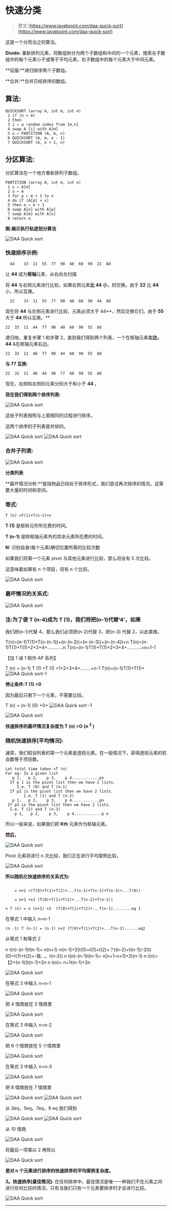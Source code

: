 # 快速分类

> 原文:[https://www.javatpoint.com/daa-quick-sort](https://www.javatpoint.com/daa-quick-sort)

这是一个分而治之的算法。

**Divide:** 重新排列元素，将数组拆分为两个子数组和中间的一个元素，搜索左子数组中的每个元素小于或等于平均元素，右子数组中的每个元素大于中间元素。

**征服:**递归排序两个子数组。

**合并:**合并已经排序的数组。

## 算法:

```
QUICKSORT (array A, int m, int n) 
 1 if (n > m) 
 2 then 
 3 i ← a random index from [m,n] 
 4 swap A [i] with A[m] 
 5 o ← PARTITION (A, m, n) 
 6 QUICKSORT (A, m, o - 1)
 7 QUICKSORT (A, o + 1, n)

```

## 分区算法:

分区算法在一个地方重新排列子数组。

```
PARTITION (array A, int m, int n) 
 1 x ← A[m] 
 2 o ← m 
 3 for p ← m + 1 to n
 4 do if (A[p] < x) 
 5 then o ← o + 1 
 6 swap A[o] with A[p]
 7 swap A[m] with A[o] 
 8 return o

```

**图:展示执行轨迹划分算法**

![DAA Quick sort](../Images/b18bd3c6614fc2788e9af3c2c32d5c5d.png)

### 快速排序示例:

```
  44	33	11	55	77	90	40	60	99	22	88	

```

让 **44** 成为**枢轴**元素，从右向左扫描

将 **44** 与右侧元素进行比较，如果右侧元素**比 **44** 小**，则交换。由于 **22** 比 **44** 小，所以互换。

```
  22	33	11	55	77	90	40	60	99	44	88	

```

现在将 **44** 与左侧元素进行比较，元素必须大于 44**，然后交换它们。由于 **55** 大于 **44** 所以互换。**

```
22	33	11	44	77	90	40	60	99	55	88

```

递归地，重复步骤 1 和步骤 2，直到我们得到两个列表，一个在枢轴元素**左边，44** &在枢轴元素右边。

```
22	33	11	40	77	90	44	60	99	55	88

```

**与 77 互换:**

```
22	33	11	40	44	90	77	60	99	55	88

```

现在，右侧和左侧的元素分别大于和小于 **44** 。

**现在我们得到两个排序列表:**

![DAA Quick sort](../Images/b392dec4b762b786edde187362c2c4cb.png)

这些子列表按照与上面相同的过程进行排序。

这两个排序的子列表是并排的。

![DAA Quick sort](../Images/959f3e6be61f6eedd676ec9662450e71.png)
![DAA Quick sort](../Images/00b365422bba17092ea0622f5b714ae1.png)

### 合并子列表:

![DAA Quick sort](../Images/011d1bce2a5e4a3741e8113a5d87a85f.png)

**分类列表**

**最坏情况分析:**是指物品已经处于排序形式，我们尝试再次排序的情况。这需要大量的时间和空间。

### 等式:

```
T (n) =T(1)+T(n-1)+n

```

**T (1)** 是枢转元件所花费的时间。

**T (n-1)** 是除枢轴元素外的其余元素所花费的时间。

**N:** 识别自身(每个元素)确切位置所需的比较次数

如果我们将第一个元素 pivot 与其他元素进行比较，那么将会有 5 次比较。

这意味着如果有 n 个项目，将有 n 个比较。

![DAA Quick sort](../Images/9df627100834543eaa7cec56d38bf0da.png)

### 最坏情况的关系式:

![DAA Quick sort](../Images/60c112a4d7ba9b0aa29ff7901f66f708.png)

### 注:为了使 T (n-4)成为 T (1)，我们将把(n-1)代替‘4’，如果
我们把(n-1)代替 4，那么我们必须把(n-2)代替 3，把(n-3)
代替 2，以此类推。

T(n)=(n-1)T(1)+T(n-(n-1))+(n-(n-2))+(n-(n-3))+(n-(n-4))+n
T(n)=(n-1)T(1)+T(1)+2+3+4+............n
T(n)=(n-1)T(1)+T(1)+2+3+4+...........+n+1-1

【加 1 减 1 制作 AP 系列】

T (n) = (n-1) T (1) +T (1) +1+2+3+4+........+n-1
T(n)=(n-1)T(1)+T(1)+![DAA Quick sort](../Images/c99a5e6310d218f2399714b5a76686dd.png)-1

**停止条件:T (1) =0**

因为最后只剩下一个元素，不需要比较。

T (n) = (n-1) (0) +0+ ![DAA Quick sort](../Images/c99a5e6310d218f2399714b5a76686dd.png) -1

![DAA Quick sort](../Images/f52efe11eb7cd875313e1314d1274a72.png)

**快速排序的最坏情况复杂度为 T (n) =O (n <sup>2</sup> )**

### 随机快速排序[平均情况]:

通常，我们假设列表的第一个元素是透视元素。在一般情况下，获得透视元素的机会数等于项目数。

```
Let total time taken =T (n)
For eg: In a given list
   p 1,   p 2,    p 3,    p 4............pn
  If p 1 is the pivot list then we have 2 lists.
     I.e. T (0) and T (n-1)
  If p2 is the pivot list then we have 2 lists.
        I.e. T (1) and T (n-2)
   p 1,   p 2,    p 3,    p 4............pn
 If p3 is the pivot list then we have 2 lists.
  I.e. T (2) and T (n-3)
    p 1,   p 2,    p 3,    p 4............p n

```

所以一般来说，如果我们把 **Kth** 元素作为枢轴元素。

**然后，**

![DAA Quick sort](../Images/f91b821a4b858641a9f250fba218d3c8.png)

Pivot 元素将进行 n 次比较，我们正在进行平均案例比较，

![DAA Quick sort](../Images/9a801aad09f30128d9dfbf2ffa765afc.png)

**所以随机化快速排序的关系式为:**

```

    = n+1 +(T(0)+T(1)+T(2)+...T(n-1)+T(n-2)+T(n-3)+...T(0))

    = n+1 +x2 (T(0)+T(1)+T(2)+...T(n-2)+T(n-1))

```

```
n T (n) = n (n+1) +2  (T(0)+T(1)+T(2)+...T(n-1)........eq 1

```

在等式 1 中输入 n=n-1

```
(n -1) T (n-1) = (n-1) n+2 (T(0)+T(1)+T(2)+...T(n-2)......eq2

```

从等式 1 和等式 2

n t(n)-(n-1)t(n-1)= n(n+1)-n(n-1)+2(t(0)+t(1)+t(2)+？t(n-2)+t(n-1))-2(t)(0)+t(1)+t(2)+-我...。t(n-2))
n t(n)-(n-1)t(n-1)= n[n+1-n+1]+2t(n-1)
n t(n)=【2+(n-1)]t(n-1)+2n
n t(n)= n+1t(n-1)+2n

![DAA Quick sort](../Images/57e59aec14ac384fdee9bd976a83477a.png)

在等式 3 中输入 n=n-1

![DAA Quick sort](../Images/ec659196f65608971c8c05709eadf10f.png)

把 4 情商放在 3 情商里

![DAA Quick sort](../Images/61893d80116dbe31417236d92c60d6a4.png)

在等式 3 中输入 n=n-2

![DAA Quick sort](../Images/55ea3093517817deb922e31c6fe0a672.png)

把 6 个情商放在 5 个情商里

![DAA Quick sort](../Images/d9d27b08b1ec84d825528469caa17450.png)

在等式 3 中输入 n=n-3

![DAA Quick sort](../Images/cbe06a4bb36a3f54a17abba349acbdc8.png)

把 8 情商放在 7 情商里

![DAA Quick sort](../Images/6c8f8c870ef10d4c7cc3f2d6d711448c.png)
![DAA Quick sort](../Images/a5d53e0574fafd9d09cd1a621687fe46.png)

从 3eq，5eq，7eq，9 eq 我们得到

![DAA Quick sort](../Images/0728a4a35a384e6f408a96b0393b2fe7.png)
![DAA Quick sort](../Images/2799e24f95ec946476cce0e10b52caf4.png)

从 10 情商

![DAA Quick sort](../Images/a49a99777378fffe1847f76f63754566.png)

将最后一项乘以 2 再除以

![DAA Quick sort](../Images/ea53fdcf3f1ca4bbbf164d0a308e844e.png)

**是对 n 个元素进行排序的快速排序的平均案例复杂度。**

**3。快速排序[最佳情况]:** 在任何排序中，最佳情况是唯一一种我们不在元素之间进行任何比较的情况，只有当我们只有一个元素要排序时才会进行比较。

![DAA Quick sort](../Images/6ff81de611eb119ec7a6893b8776cf09.png)

* * *